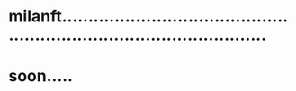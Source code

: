 # milanft............................................................................................
# soon.....

